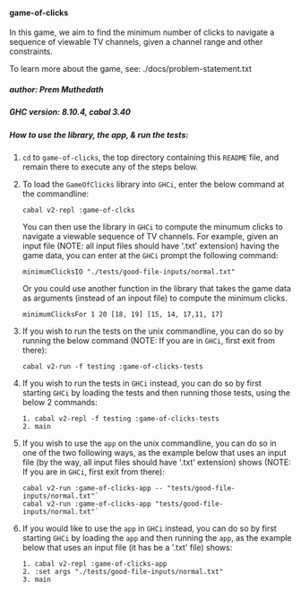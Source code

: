 #### game-of-clicks

In this game, we aim to find the minimum number of clicks to navigate a sequence 
of viewable TV channels, given a channel range and other constraints.

To learn more about the game, see: ./docs/problem-statement.txt

##### author: Prem Muthedath

##### GHC version: 8.10.4, cabal 3.40

##### How to use the library, the app, & run the tests:
  1. `cd` to `game-of-clicks`, the top directory containing this `README` file, 
     and remain there to execute any of the steps below.
  2. To load the `GameOfClicks` library into `GHCi`, enter the below command at 
     the commandline:

     ````
     cabal v2-repl :game-of-clcks
     ````

     You can then use the library in `GHCi` to compute the minumum clicks to 
     navigate a viewable sequence of TV channels.  For example, given an input 
     file (NOTE: all input files should have '.txt' extension) having the game 
     data, you can enter at the `GHCi` prompt the following command:

     ````
     minimumClicksIO "./tests/good-file-inputs/normal.txt"
     ````

     Or you could use another function in the library that takes the game data 
     as arguments (instead of an inpout file) to compute the minimum clicks.

     ````
     minimumClicksFor 1 20 [18, 19] [15, 14, 17,11, 17]
     ````

  3. If you wish to run the tests on the unix commandline, you can do so by 
     running the below command (NOTE: If you are in `GHCi`, first exit from 
     there):

     ````
     cabal v2-run -f testing :game-of-clicks-tests
     ````

  4. If you wish to run the tests in `GHCi` instead, you can do so by first 
     starting `GHCi` by loading the tests and then running those tests, using 
     the below 2 commands:

     ````
     1. cabal v2-repl -f testing :game-of-clicks-tests
     2. main
     ````

  5. If you wish to use the `app` on the unix commandline, you can do so in one 
     of the two following ways, as the example below that uses an input file (by 
     the way, all input files should have '.txt' extension) shows (NOTE: If you 
     are in `GHCi`, first exit from there):

     ````
     cabal v2-run :game-of-clicks-app -- "tests/good-file-inputs/normal.txt"`
     cabal v2-run :game-of-clicks-app "tests/good-file-inputs/normal.txt"`
     ````

  6. If you would like to use the `app` in `GHCi` instead, you can do so by 
     first starting `GHCi` by loading the `app` and then running the `app`, as 
     the example below that uses an input file (it has be a '.txt' file) shows:

     ````
     1. cabal v2-repl :game-of-clicks-app
     2. :set args "./tests/good-file-inputs/normal.txt"
     3. main
     ````

